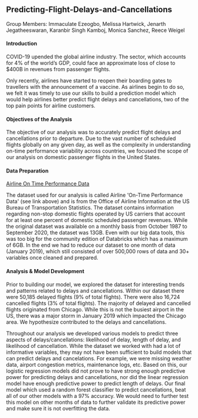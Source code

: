 ## Predicting-Flight-Delays-and-Cancellations

Group Members: Immaculate Ezeogbo, Melissa Hartwick, Jenarth Jegatheeswaran, Karanbir Singh Kamboj, Monica Sanchez, Reece Weigel


#### Introduction
COVID-19 upended the global airline industry. The sector, which accounts for 4% of the world’s GDP, could face an approximate loss of close to $400B in revenues from passenger flights. 

Only recently, airlines have started to reopen their boarding gates to travellers with the announcement of a vaccine. As airlines begin to do so, we felt it was timely to use our skills to build a prediction model which would help airlines better predict flight delays and cancellations, two of the top pain points for airline customers. 



#### Objectives of the Analysis
The objective of our analysis was to accurately predict flight delays and cancellations prior to departure. Due to the vast number of scheduled flights globally on any given day, as well as the complexity in understanding on-time performance variability across countries, we focused the scope of our analysis on domestic passenger flights in the United States. 



#### Data Preparation
[Airline On Time Performance Data](https://www.transtats.bts.gov/Tables.asp?DB_ID=120/)


The dataset used for our analysis is called Airline 'On-Time Performance Data' (see link above) and is from the Office of Airline Information at the US Bureau of Transportation Statistics. The dataset contains information regarding non-stop domestic flights operated by US carriers that account for at least one percent of domestic scheduled passenger revenues. While the original dataset was available on a monthly basis from October 1987 to September 2020, the dataset was 13GB. Even with our big data tools, this was too big for the community edition of Databricks which has a maximum of 6GB. In the end we had to reduce our dataset to one month of data (January 2019), which still consisted of over 500,000 rows of data and 30+ variables once cleaned and prepared. 


#### Analysis & Model Development
Prior to building our model, we explored the dataset for interesting trends and patterns related to delays and cancellations. Within our dataset there were 50,185 delayed flights (9% of total flights). There were also 16,724 cancelled flights (3% of total flights). The majority of delayed and cancelled flights originated from Chicago. While this is not the busiest airport in the US, there was a major storm in January 2019 which impacted the Chicago area. We hypothesize contributed to the delays and cancellations. 

Throughout our analysis we developed various models to predict three aspects of delays/cancellations: likelihood of delay, length of delay, and likelihood of cancellation. While the dataset we worked with had a lot of informative variables, they may not have been sufficient to build models that can predict delays and cancelations. For example, we were missing weather data, airport congestion metrics, maintenance logs, etc. Based on this, our logistic regression models did not prove to have strong enough predictive power for predicting delays and cancellations, nor did the linear regression model have enough predictive power to predict length of delays. Our final model which used a random forest classifier to predict cancellations, beat all of our other models with a 97% accuracy. We would need to further test this model on other months of data to further validate its predictive power and make sure it is not overfitting the data.
